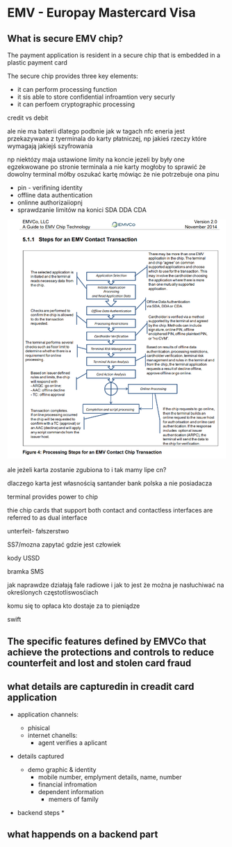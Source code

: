 # EMV - Europay Mastercard Visa

## What is secure EMV chip?
The payment application is resident in a secure chip that is embedded in a plastic payment card

The secure chip provides three key elements:
* it can perform processing function
* it sis able to store confidential infroamtion very securly
* it can perfoem cryptographic processing

credit vs debit


ale nie ma baterii dlatego podbnie jak w tagach nfc eneria jest przekazywana z tyerminala do karty płatniczej,
np jakieś rzeczy które wymagają jakiejś szyfrowania

np niektózy maja ustawione limity na koncie jezeli by były one egzekwowane po stronie terminala a nie karty mogłoby to sprawić że dowolny terminal mółby oszukać kartę mówiąc że nie potrzebuje ona pinu

* pin - verifining identity
* offline data authentication
* onlinne authorizaiiopnj
* sprawdzanie limitów na konici
SDA
DDA
CDA


![alt text](steps-for-an-emv-contact-transaction.png)


ale jeżeli karta zostanie zgubiona to i tak mamy lipe cn?

dlaczego karta jest własnością santander bank polska a nie posiadacza



terminal provides power to chip

thie chip cards that support both contact and contactless interfaces are referred to as dual interface

unterfeit- fałszerstwo

SS7/mozna zapytać gdzie jest człowiek

kody USSD

bramka SMS

jak naprawdze działają fale radiowe i jak to jest że można je nasłuchiwać na określonych częstotliswosćiach

komu się to opłaca kto dostaje za to pieniądze

swift

## The specific features defined by EMVCo that achieve the protections and controls to reduce counterfeit and lost and stolen card fraud

##

## what details are capturedin in creadit card application
* application channels:
  * phisical
  * internet chanells:
    * agent verifies a aplicant

* details captured
  *  demo graphic & identity
     *  mobile number, emplyment details, name, number
     *  financial infromation
     *  dependent information
        *  memers of family
* backend steps
  * 

## what happends on a backend part
